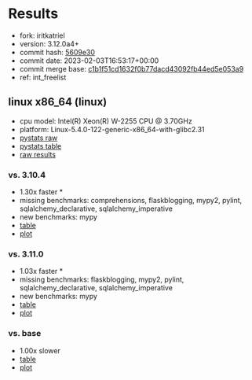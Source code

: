 # Results

- fork: iritkatriel
- version: 3.12.0a4+
- commit hash: [5609e30](https://github.com/iritkatriel/cpython/commit/5609e30)
- commit date: 2023-02-03T16:53:17+00:00
- commit merge base: [c1b1f51cd1632f0b77dacd43092fb44ed5e053a9](https://github.com/iritkatriel/cpython/commit/c1b1f51cd1632f0b77dacd43092fb44ed5e053a9)
- ref: int_freelist

## linux x86_64 (linux)

- cpu model: Intel(R) Xeon(R) W-2255 CPU @ 3.70GHz
- platform: Linux-5.4.0-122-generic-x86_64-with-glibc2.31
- [pystats raw](bm-20230203-linux-x86_64-iritkatriel-int_freelist-3.12.0a4%2B-5609e30-pystats.json)
- [pystats table](bm-20230203-linux-x86_64-iritkatriel-int_freelist-3.12.0a4%2B-5609e30-pystats.md)
- [raw results](bm-20230203-linux-x86_64-iritkatriel-int_freelist-3.12.0a4%2B-5609e30.json)

### vs. 3.10.4

- 1.30x faster \*
- missing benchmarks: comprehensions, flaskblogging, mypy2, pylint, sqlalchemy_declarative, sqlalchemy_imperative
- new benchmarks: mypy
- [table](bm-20230203-linux-x86_64-iritkatriel-int_freelist-3.12.0a4%2B-5609e30-vs-3.10.4.md)
- [plot](bm-20230203-linux-x86_64-iritkatriel-int_freelist-3.12.0a4%2B-5609e30-vs-3.10.4.png)

### vs. 3.11.0

- 1.03x faster \*
- missing benchmarks: flaskblogging, mypy2, pylint, sqlalchemy_declarative, sqlalchemy_imperative
- new benchmarks: mypy
- [table](bm-20230203-linux-x86_64-iritkatriel-int_freelist-3.12.0a4%2B-5609e30-vs-3.11.0.md)
- [plot](bm-20230203-linux-x86_64-iritkatriel-int_freelist-3.12.0a4%2B-5609e30-vs-3.11.0.png)

### vs. base

- 1.00x slower
- [table](bm-20230203-linux-x86_64-iritkatriel-int_freelist-3.12.0a4%2B-5609e30-vs-base.md)
- [plot](bm-20230203-linux-x86_64-iritkatriel-int_freelist-3.12.0a4%2B-5609e30-vs-base.png)

